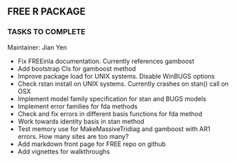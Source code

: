 ## FREE R PACKAGE
### TASKS TO COMPLETE

Maintainer: Jian Yen

- Fix FREEinla documentation. Currently references gamboost
- Add bootstrap CIs for gamboost method
- Improve package load for UNIX systems. Disable WinBUGS options
- Check rstan install on UNIX systems. Currently crashes on stan() call on OSX
- Implement model family specification for stan and BUGS models
- Implement error families for fda methods
- Check and fix errors in different basis functions for fda method
- Work towards identity basis in stan method
- Test memory use for MakeMassiveTridiag and gamboost with AR1 errors. How many sites are too many?
- Add markdown front page for FREE repo on github
- Add vignettes for walkthroughs
